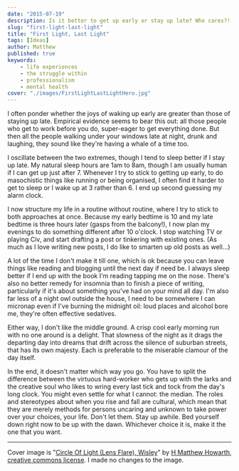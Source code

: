 ```yaml
---
date: "2015-07-19"
description: Is it better to get up early or stay up late? Who cares?!
slug: "first-light-last-light" 
title: "First Light, Last Light"
tags: [Ideas]
author: Matthew
published: true
keywords:
    - life experiences
    - the struggle within
    - professionalism
    - mental health
cover: "./images/FirstLightLastLightHero.jpg"
---
```


I often ponder whether the joys of waking up early are greater than those of staying up late. Empirical evidence seems to bear this out: all those people who get to work before you do, super-eager to get everything done. But then all the people walking under your windows late at night, drunk and laughing, they sound like they're having a whale of a time too.

I oscillate between the two extremes, though I tend to sleep better if I stay up late. My natural sleep hours are 1am to 8am, though I am usually human if I can get up just after 7. Whenever I try to stick to getting up early, to do masochistic things like running or being organised, I often find it harder to get to sleep or I wake up at 3 rather than 6. I end up second guessing my alarm clock.

I now structure my life in a routine without routine, where I try to stick to both approaches at once. Because my early bedtime is 10 and my late bedtime is three hours later (gasps from the balcony!), I now plan my evenings to do something different after 10 o'clock. I stop watching TV or playing Civ, and start drafting a post or tinkering with existing ones. (As much as I love writing new posts, I do like to smarten up old posts as well...)

A lot of the time I don't make it till one, which is ok because you can leave things like reading and blogging until the next day if need be. I always sleep better if I end up with the book I'm reading tapping me on the nose. There's also no better remedy for insomnia than to finish a piece of writing, particularly if it's about something you've had on your mind all day. I'm also far less of a night owl outside the house, I need to be somewhere I can micronap even if I've burning the midnight oil: loud places and alcohol bore me, they're often effective sedatives.

Either way, I don't like the middle ground. A crisp cool early morning run with no one around is a delight. That slowness of the night as it drags the departing day into dreams that drift across the silence of suburban streets, that has its own majesty. Each is preferable to the miserable clamour of the day itself.

In the end, it doesn't matter which way you go. You have to split the difference between the virtuous hard-worker who gets up with the larks and the creative soul who likes to wring every last tick and tock from the day's long clock. You might even settle for what I cannot: the median. The roles and stereotypes about when you rise and fall are cultural, which mean that they are merely methods for persons uncaring and unknown to take power over your choices, your life. Don't let them. Stay up awhile. Bed yourself down right now to be up with the dawn. Whichever choice it is, make it the one that you want.

---

Cover image is "[Circle Of Light (Lens Flare), Wisley](https://flic.kr/p/9i7rec)" by [H Matthew Howarth](https://www.flickr.com/photos/flatworldsedge/), [creative commons license](https://creativecommons.org/licenses/by-sa/2.0/). I made no changes to the image.
